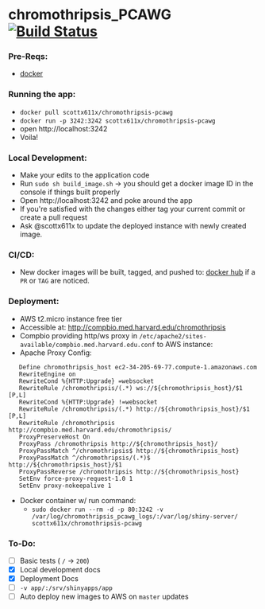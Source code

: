 # chromothripsis_PCAWG [![Build Status](https://travis-ci.com/parklab/chromothripsis_PCAWG.svg?token=EkzyvwdZ2jcY78ErmS88&branch=master)](https://travis-ci.com/parklab/chromothripsis_PCAWG)

### Pre-Reqs: 
- [docker](https://docs.docker.com/engine/installation/)

### Running the app:
- `docker pull scottx611x/chromothripsis-pcawg`
- `docker run -p 3242:3242 scottx611x/chromothripsis-pcawg`
- open http://localhost:3242
- Voila!

### Local Development:
- Make your edits to the application code
- Run `sudo sh build_image.sh` -> you should get a docker image ID in the console if things built properly
- Open http://localhost:3242 and poke around the app
- If you're satisfied with the changes either tag your current commit or create a pull request
- Ask @scottx611x to update the deployed instance with newly created image.

### CI/CD:
- New docker images will be built, tagged, and pushed to: [docker hub](https://hub.docker.com/r/scottx611x/chromothripsis-pcawg/) if a `PR` or `TAG` are noticed.

### Deployment:
- AWS t2.micro instance free tier
- Accessible at: http://compbio.med.harvard.edu/chromothripsis
- Compbio providing http/ws proxy in `/etc/apache2/sites-available/compbio.med.harvard.edu.conf` to AWS instance:
- Apache Proxy Config:
```
   Define chromothripsis_host ec2-34-205-69-77.compute-1.amazonaws.com
   RewriteEngine on
   RewriteCond %{HTTP:Upgrade} =websocket
   RewriteRule /chromothripsis/(.*) ws://${chromothripsis_host}/$1 [P,L]
   RewriteCond %{HTTP:Upgrade} !=websocket
   RewriteRule /chromothripsis/(.*) http://${chromothripsis_host}/$1 [P,L]
   RewriteRule /chromothripsis http://compbio.med.harvard.edu/chromothripsis/
   ProxyPreserveHost On
   ProxyPass /chromothripsis http://${chromothripsis_host}/
   ProxyPassMatch ^/chromothripsis$ http://${chromothripsis_host}
   ProxyPassMatch ^/chromothripsis/(.*)$ http://${chromothripsis_host}/$1
   ProxyPassReverse /chromothripsis http://${chromothripsis_host}
   SetEnv force-proxy-request-1.0 1
   SetEnv proxy-nokeepalive 1
```  
- Docker container w/ run command: 
    + `sudo docker run --rm -d -p 80:3242 -v /var/log/chromothripsis_pcawg_logs/:/var/log/shiny-server/ scottx611x/chromothripsis-pcawg`

### To-Do:
- [ ] Basic tests ( `/` -> `200`)
- [x] Local development docs
- [x] Deployment Docs
- [ ] `-v app/:/srv/shinyapps/app`
- [ ] Auto deploy new images to AWS on `master` updates
